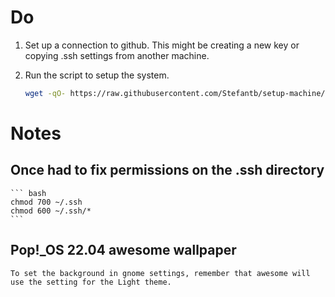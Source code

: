 # Do

1. Set up a connection to github. 
    This might be creating a new key or copying .ssh settings from another machine. 

2. Run the script to setup the system.
    ``` bash
    wget -qO- https://raw.githubusercontent.com/Stefantb/setup-machine/refs/heads/main/setup-pop-22.sh | bash
    ```


# Notes

## Once had to fix permissions on the .ssh directory
    ``` bash
    chmod 700 ~/.ssh
    chmod 600 ~/.ssh/*
    ```
## Pop!_OS 22.04 awesome wallpaper
    To set the background in gnome settings, remember that awesome will use the setting for the Light theme.



